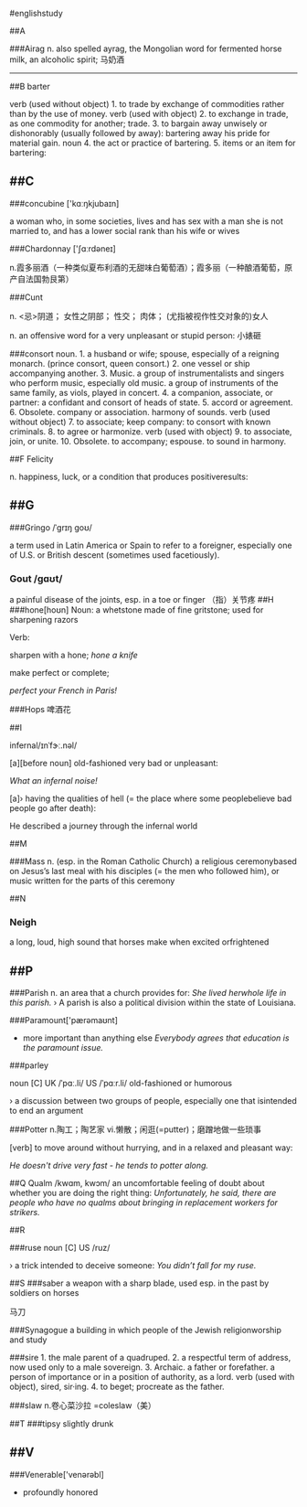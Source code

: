 #englishstudy

##A

###Airag
n. also spelled ayrag, the Mongolian word for fermented horse milk, an alcoholic spirit;
马奶酒


------------
##B
barter

verb (used without object)
1.
to trade by exchange of commodities rather than by the use of money.
verb (used with object)
2.
to exchange in trade, as one commodity for another; trade.
3.
to bargain away unwisely or dishonorably (usually followed by away):
bartering away his pride for material gain.
noun
4.
the act or practice of bartering.
5.
items or an item for bartering:



##C
------------
###concubine ['kɑːŋkjubaɪn]

a woman who, in some ​societies, ​lives and has ​sex with a man she is not ​married to, and has a ​lower ​social ​rank than his wife or wives

###Chardonnay ['ʃɑːrdəneɪ]

n.霞多丽酒（一种类似夏布利酒的无甜味白葡萄酒）；霞多丽（一种酿酒葡萄，原产自法国勃艮第）

###Cunt 

n. <忌>阴道； 女性之阴部； 性交； 肉体； (尤指被视作性交对象的)女人

n. an ​offensive word for a very ​unpleasant or ​stupid ​person:
小婊砸


###consort
noun.
1.
a husband or wife; spouse, especially of a reigning monarch.
(prince consort, queen consort.)
2.
one vessel or ship accompanying another.
3.
Music.
a group of instrumentalists and singers who perform music, especially old music.
a group of instruments of the same family, as viols, played in concert.
4.
a companion, associate, or partner:
a confidant and consort of heads of state.
5.
accord or agreement.
6.
Obsolete.
company or association.
harmony of sounds.
verb (used without object)
7.
to associate; keep company:
to consort with known criminals.
8.
to agree or harmonize.
verb (used with object)
9.
to associate, join, or unite.
10.
Obsolete.
to accompany; espouse.
to sound in harmony.


##F
Felicity

n. happiness, ​luck, or a ​condition that ​produces ​positive ​results:


##G
------------

###Gringo /ˈgrɪŋ goʊ/ 

a term used in Latin America or Spain to refer to a foreigner, especially one of U.S. or British descent (sometimes used facetiously).

### Gout /ɡɑʊt/
a ​painful ​disease of the ​joints, esp. in a ​toe or ​finger 
（指）关节疼
##H
###hone[hoʊn]
Noun:
a whetstone made of fine gritstone; used for sharpening razors


Verb:

sharpen with a hone;
_hone a knife_

make perfect or complete;

_perfect your French in Paris!_

###Hops
啤酒花


##I

infernal/ɪnˈfɝː.nəl/

[a][before noun] old-fashioned very ​bad or ​unpleasant:

_What an infernal ​noise!_

[a]› having the ​qualities of ​hell (= the ​place where some ​people ​believe ​bad ​people go after ​death):

He ​described a ​journey through the infernal ​world

##M

###Mass
n.  (esp. in the ​Roman ​Catholic ​Church) a ​religious ​ceremony ​based on Jesus’s last ​meal with his ​disciples (= the men who ​followed him), or ​music written for the ​parts of this ​ceremony


##N
### Neigh
 a ​long, ​loud, high ​sound that ​horses make when ​excited or ​frightened





##P
------------

###Parish
n. 
an ​area that a ​church ​provides for:
_She ​lived her ​whole ​life in this parish._
› A parish is also a ​political ​division within the ​state of Louisiana.


###Paramount['pærəmaʊnt]
- more important than anything else
  _Everybody agrees that education is the paramount issue._





###parley

noun [C] UK    /ˈpɑː.li/  US    /ˈpɑːr.li/ old-fashioned or humorous

› a ​discussion between two ​groups of ​people, ​especially one that is ​intended to end an ​argument

###Potter
n.陶工；陶艺家
vi.懒散；闲逛(=putter)；磨蹭地做一些琐事


[verb] to ​move around without ​hurrying, and in a ​relaxed and ​pleasant way:


_He doesn't ​drive very ​fast - he ​tends to potter along._


##Q
Qualm /kwɑm, kwɔm/
an ​uncomfortable ​feeling of ​doubt about whether you are doing the ​right thing:
_Unfortunately, he said, there are ​people who have no qualms about ​bringing in ​replacement ​workers for ​strikers._


##R

###ruse
noun [C]  US    /ruz/

› a ​trick ​intended to ​deceive someone:
_You didn’t ​fall for my ruse._


##S
###saber
a ​weapon with a ​sharp ​blade, used esp. in the past by ​soldiers on ​horses

马刀

###Synagogue
a ​building in which ​people of the ​Jewish ​religion ​worship and ​study


###sire
1.
the male parent of a quadruped.
2.
a respectful term of address, now used only to a male sovereign.
3.
Archaic.
a father or forefather.
a person of importance or in a position of authority, as a lord.
verb (used with object), sired, sir·ing.
4.
to beget; procreate as the father.

###slaw
n.卷心菜沙拉
=coleslaw（美）

##T
###tipsy
slightly drunk

##V
------------
###Venerable['venərəbl]	
- profoundly honored
